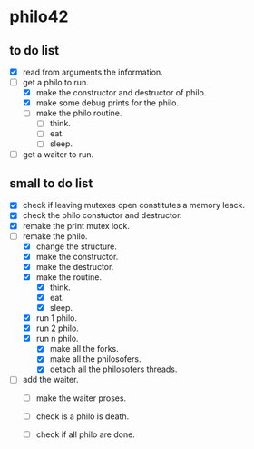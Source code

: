 # philo42

## to do list
- [x] read from arguments the information.
- [ ] get a philo to run.
	- [x] make the constructor and destructor of philo.
	- [x] make some debug prints for the philo.
	- [ ] make the philo routine.
		- [ ] think.
		- [ ] eat.
		- [ ] sleep.
- [ ] get a waiter to run.

## small to do list
- [x] check if leaving mutexes open constitutes a memory leack.
- [x] check the philo constuctor and destructor.
- [x] remake the print mutex lock.
- [ ] remake the philo.
	- [x] change the structure.
	- [x] make the constructor.
	- [x] make the destructor.
	- [x] make the routine.
		- [x] think.
		- [x] eat.
		- [x] sleep.
	- [x] run 1 philo.
	- [x] run 2 philo.
	- [x] run n philo.
		- [x] make all the forks.
		- [x] make all the philosofers.
		- [x] detach all the philosofers threads.
- [ ] add the waiter.
	- [ ] make the waiter proses.
	- [ ] check is a philo is death.
	- [ ] check if all philo are done.

